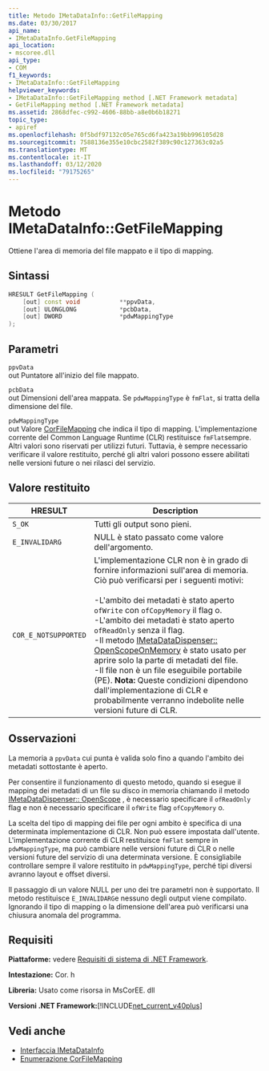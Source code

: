 ```yaml
---
title: Metodo IMetaDataInfo::GetFileMapping
ms.date: 03/30/2017
api_name:
- IMetaDataInfo.GetFileMapping
api_location:
- mscoree.dll
api_type:
- COM
f1_keywords:
- IMetaDataInfo::GetFileMapping
helpviewer_keywords:
- IMetaDataInfo::GetFileMapping method [.NET Framework metadata]
- GetFileMapping method [.NET Framework metadata]
ms.assetid: 2868dfec-c992-4606-88bb-a8e0b6b18271
topic_type:
- apiref
ms.openlocfilehash: 0f5bdf97132c05e765cd6fa423a19bb996105d28
ms.sourcegitcommit: 7588136e355e10cbc2582f389c90c127363c02a5
ms.translationtype: MT
ms.contentlocale: it-IT
ms.lasthandoff: 03/12/2020
ms.locfileid: "79175265"
---
```

# <a name="imetadatainfogetfilemapping-method"></a>Metodo IMetaDataInfo::GetFileMapping
Ottiene l'area di memoria del file mappato e il tipo di mapping.  
  
## <a name="syntax"></a>Sintassi  
  
```cpp  
HRESULT GetFileMapping (  
    [out] const void           **ppvData,
    [out] ULONGLONG            *pcbData,
    [out] DWORD                *pdwMappingType  
);  
```  
  
## <a name="parameters"></a>Parametri  
 `ppvData`  
 out Puntatore all'inizio del file mappato.  
  
 `pcbData`  
 out Dimensioni dell'area mappata. Se `pdwMappingType` è `fmFlat`, si tratta della dimensione del file.  
  
 `pdwMappingType`  
 out Valore [CorFileMapping](../../../../docs/framework/unmanaged-api/metadata/corfilemapping-enumeration.md) che indica il tipo di mapping. L'implementazione corrente del Common Language Runtime (CLR) restituisce `fmFlat`sempre. Altri valori sono riservati per utilizzi futuri. Tuttavia, è sempre necessario verificare il valore restituito, perché gli altri valori possono essere abilitati nelle versioni future o nei rilasci del servizio.  
  
## <a name="return-value"></a>Valore restituito  
  
|HRESULT|Description|  
|-------------|-----------------|  
|`S_OK`|Tutti gli output sono pieni.|  
|`E_INVALIDARG`|NULL è stato passato come valore dell'argomento.|  
|`COR_E_NOTSUPPORTED`|L'implementazione CLR non è in grado di fornire informazioni sull'area di memoria. Ciò può verificarsi per i seguenti motivi:<br /><br /> -L'ambito dei metadati è stato aperto `ofWrite` con `ofCopyMemory` il flag o.<br />-L'ambito dei metadati è stato aperto `ofReadOnly` senza il flag.<br />-Il metodo [IMetaDataDispenser:: OpenScopeOnMemory](../../../../docs/framework/unmanaged-api/metadata/imetadatadispenser-openscopeonmemory-method.md) è stato usato per aprire solo la parte di metadati del file.<br />-Il file non è un file eseguibile portabile (PE). **Nota:**  Queste condizioni dipendono dall'implementazione di CLR e probabilmente verranno indebolite nelle versioni future di CLR.|  
  
## <a name="remarks"></a>Osservazioni  
 La memoria a `ppvData` cui punta è valida solo fino a quando l'ambito dei metadati sottostante è aperto.  
  
 Per consentire il funzionamento di questo metodo, quando si esegue il mapping dei metadati di un file su disco in memoria chiamando il metodo [IMetaDataDispenser:: OpenScope](../../../../docs/framework/unmanaged-api/metadata/imetadatadispenser-openscope-method.md) , è necessario specificare il `ofReadOnly` flag e non è necessario specificare il `ofWrite` flag `ofCopyMemory` o.  
  
 La scelta del tipo di mapping dei file per ogni ambito è specifica di una determinata implementazione di CLR. Non può essere impostata dall'utente. L'implementazione corrente di CLR restituisce `fmFlat` sempre in `pdwMappingType`, ma può cambiare nelle versioni future di CLR o nelle versioni future del servizio di una determinata versione. È consigliabile controllare sempre il valore restituito in `pdwMappingType`, perché tipi diversi avranno layout e offset diversi.  
  
 Il passaggio di un valore NULL per uno dei tre parametri non è supportato. Il metodo restituisce `E_INVALIDARG`e nessuno degli output viene compilato. Ignorando il tipo di mapping o la dimensione dell'area può verificarsi una chiusura anomala del programma.  
  
## <a name="requirements"></a>Requisiti  
 **Piattaforme:** vedere [Requisiti di sistema di .NET Framework](../../../../docs/framework/get-started/system-requirements.md).  
  
 **Intestazione:** Cor. h  
  
 **Libreria:** Usato come risorsa in MsCorEE. dll  
  
 **Versioni .NET Framework:**[!INCLUDE[net_current_v40plus](../../../../includes/net-current-v40plus-md.md)]  
  
## <a name="see-also"></a>Vedi anche

- [Interfaccia IMetaDataInfo](../../../../docs/framework/unmanaged-api/metadata/imetadatainfo-interface.md)
- [Enumerazione CorFileMapping](../../../../docs/framework/unmanaged-api/metadata/corfilemapping-enumeration.md)
